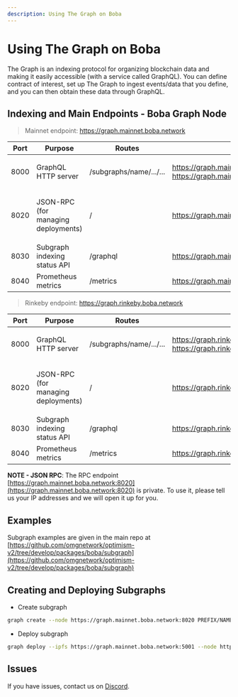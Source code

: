 ```yaml
---
description: Using The Graph on Boba
---
```


# Using The Graph on Boba

The Graph is an indexing protocol for organizing blockchain data and making it easily accessible (with a service called GraphQL). You can define contract of interest, set up The Graph to ingest events/data that you define, and you can then obtain these data through GraphQL.

## Indexing and Main Endpoints - Boba Graph Node

> Mainnet endpoint: https://graph.mainnet.boba.network

| **Port** | **Purpose**                                   | **Routes**              | URL                                                                                  | **Permission** |
| -------- | --------------------------------------------- | ----------------------- | ------------------------------------------------------------------------------------ | -------------- |
| 8000     | GraphQL HTTP server                           | /subgraphs/name/.../... | <p>https://graph.mainnet.boba.network<br>https://graph.mainnet.boba.network:8000</p> | Public         |
| 8020     | <p>JSON-RPC<br>(for managing deployments)</p> | /                       | https://graph.mainnet.boba.network:8020                                              | Private        |
| 8030     | Subgraph indexing status API                  | /graphql                | https://graph.mainnet.boba.network:8030                                              | Public         |
| 8040     | Prometheus metrics                            | /metrics                | https://graph.mainnet.boba.network:8040                                              | Public         |

> Rinkeby endpoint: https://graph.rinkeby.boba.network

| **Port** | **Purpose**                                   | **Routes**              | URL                                                                                  | **Permission** |
| -------- | --------------------------------------------- | ----------------------- | ------------------------------------------------------------------------------------ | -------------- |
| 8000     | GraphQL HTTP server                           | /subgraphs/name/.../... | <p>https://graph.rinkeby.boba.network<br>https://graph.rinkeby.boba.network:8000</p> | Public         |
| 8020     | <p>JSON-RPC<br>(for managing deployments)</p> | /                       | https://graph.rinkeby.boba.network:8020                                              | Private        |
| 8030     | Subgraph indexing status API                  | /graphql                | https://graph.rinkeby.boba.network:8030                                              | Public         |
| 8040     | Prometheus metrics                            | /metrics                | https://graph.rinkeby.boba.network:8040                                              | Public         |

**NOTE - JSON RPC**: The RPC endpoint [https://graph.mainnet.boba.network:8020](https://graph.mainnet.boba.network:8020) is private. To use it, please tell us your IP addresses and we will open it up for you.

## Examples

Subgraph examples are given in the main repo at [https://github.com/omgnetwork/optimism-v2/tree/develop/packages/boba/subgraph](https://github.com/omgnetwork/optimism-v2/tree/develop/packages/boba/subgraph)

## Creating and Deploying Subgraphs

* Create subgraph

```bash
graph create --node https://graph.mainnet.boba.network:8020 PREFIX/NAME
```

* Deploy subgraph

```bash
graph deploy --ipfs https://graph.mainnet.boba.network:5001 --node https://graph.mainnet.boba.network:8020 PREFIX/NAME
```

## Issues

If you have issues, contact us on [Discord](https://omg.eco/discord).
